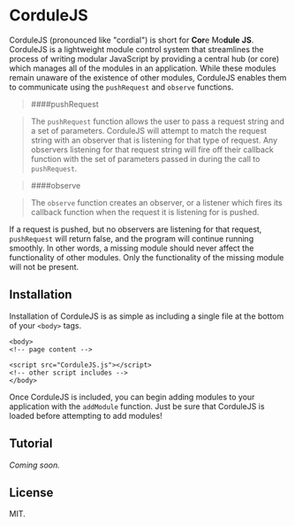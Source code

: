 CorduleJS
==========

CorduleJS (pronounced like "cordial") is short for **Cor**e Mo**dule** **JS**. CorduleJS is a lightweight module control system that streamlines the process of writing modular JavaScript by providing a central hub (or core) which manages all of the modules in an application. While these modules remain unaware of the existence of other modules, CorduleJS enables them to communicate using the `pushRequest` and `observe` functions. 

>####pushRequest

>The `pushRequest` function allows the user to pass a request string and a set of parameters. CorduleJS will attempt to match the request string with an observer that is listening for that type of request. Any observers listening for that request string will fire off their callback function with the set of parameters passed in during the call to `pushRequest`.

>####observe

>The `observe` function creates an observer, or a listener which fires its callback function when the request it is listening for is pushed.

If a request is pushed, but no observers are listening for that request, `pushRequest` will return false, and the program will continue running smoothly. In other words, a missing module should never affect the functionality of other modules. Only the functionality of the missing module will not be present. 

Installation
--------------

Installation of CorduleJS is as simple as including a single file at the bottom of your `<body>` tags.
```
<body>
<!-- page content -->

<script src="CorduleJS.js"></script>
<!-- other script includes -->
</body>
```

Once CorduleJS is included, you can begin adding modules to your application with the `addModule` function. Just be sure that CorduleJS is loaded before attempting to add modules!

Tutorial
---------
*Coming soon.*

License
-------------
MIT.